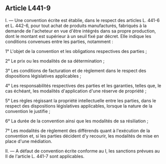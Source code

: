 Article L441-9
----
I. ― Une convention écrite est établie, dans le respect des articles L. 441-6 et
L. 442-6, pour tout achat de produits manufacturés, fabriqués à la demande de
l'acheteur en vue d'être intégrés dans sa propre production, dont le montant est
supérieur à un seuil fixé par décret. Elle indique les conditions convenues
entre les parties, notamment :

1° L'objet de la convention et les obligations respectives des parties ;

2° Le prix ou les modalités de sa détermination ;

3° Les conditions de facturation et de règlement dans le respect des
dispositions législatives applicables ;

4° Les responsabilités respectives des parties et les garanties, telles que, le
cas échéant, les modalités d'application d'une réserve de propriété ;

5° Les règles régissant la propriété intellectuelle entre les parties, dans le
respect des dispositions législatives applicables, lorsque la nature de la
convention le justifie ;

6° La durée de la convention ainsi que les modalités de sa résiliation ;

7° Les modalités de règlement des différends quant à l'exécution de la
convention et, si les parties décident d'y recourir, les modalités de mise en
place d'une médiation.

II. ― A défaut de convention écrite conforme au I, les sanctions prévues au II
de l'article L. 441-7 sont applicables.
